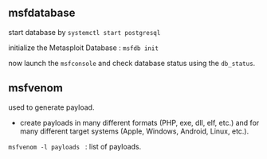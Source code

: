 ## msfdatabase

start database by `systemctl start postgresql`

initialize the Metasploit Database : `msfdb init`

now launch the `msfconsole` and check database status using the `db_status`.


## msfvenom

used to generate payload.
- create payloads in many different formats (PHP, exe, dll, elf, etc.) and for many different target systems (Apple, Windows, Android, Linux, etc.).



`msfvenom -l payloads ` : list of payloads.